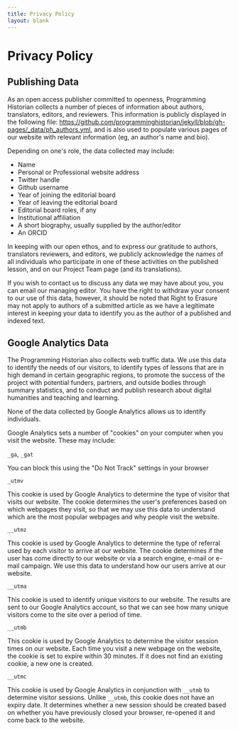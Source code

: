 ```yaml
---
title: Privacy Policy
layout: blank
---
```


# Privacy Policy

## Publishing Data

As an open access publisher committed to openness, Programming Historian collects a number of pieces of information about authors, translators, editors, and reviewers. This information is publicly displayed in the following file: <https://github.com/programminghistorian/jekyll/blob/gh-pages/_data/ph_authors.yml>, and is also used to populate various pages of our website with relevant information (eg, an author's name and bio).

Depending on one's role, the data collected may include:

- Name
- Personal or Professional website address
- Twitter handle
- Github username
- Year of joining the editorial board
- Year of leaving the editorial board
- Editorial board roles, if any
- Institutional affiliation
- A short biography, usually supplied by the author/editor
- An ORCID

In keeping with our open ethos, and to express our gratitude to authors, translators reviewers, and editors, we publicly acknowledge the names of all individuals who participate in one of these activities on the published lesson, and on our Project Team page (and its translations).

If you wish to contact us to discuss any data we may have about you, you can email our managing editor. You have the right to withdraw your consent to our use of this data, however, it should be noted that Right to Erasure may not apply to authors of a submitted article as we have a legitimate interest in keeping your data to identify you as the author of a published and indexed text.

## Google Analytics Data

The Programming Historian also collects web traffic data. We use this data to identify the needs of our visitors, to identify types of lessons that are in high demand in certain geographic regions, to promote the success of the project with potential funders, partners, and outside bodies through summary statistics, and to conduct and publish research about digital humanities and teaching and learning.

None of the data collected by Google Analytics allows us to identify individuals.

Google Analytics sets a number of "cookies" on your computer when you visit the website. These may include:

`_ga`, `_gat`

You can block this using the "Do Not Track" settings in your browser

`_utmv`

This cookie is used by Google Analytics to determine the type of visitor that visits our website. The cookie determines the user's preferences based on which webpages they visit, so that we may use this data to understand which are the most popular webpages and why people visit the website.

`__utmz`

This cookie is used by Google Analytics to determine the type of referral used by each visitor to arrive at our website. The cookie determines if the user has come directly to our website or via a search engine, e-mail or e-mail campaign. We use this data to understand how our users arrive at our website.

`__utma`

This cookie is used to identify unique visitors to our website. The results are sent to our Google Analytics account, so that we can see how many unique visitors come to the site over a period of time.

`__utmb`

This cookie is used by Google Analytics to determine the visitor session times on our website. Each time you visit a new webpage on the website, the cookie is set to expire within 30 minutes. If it does not find an existing cookie, a new one is created.

`__utmc`

This cookie is used by Google Analytics in conjunction with `__utmb` to determine visitor sessions. Unlike `__utmb`, this cookie does not have an expiry date. It determines whether a new session should be created based on whether you have previously closed your browser, re-opened it and come back to the website.